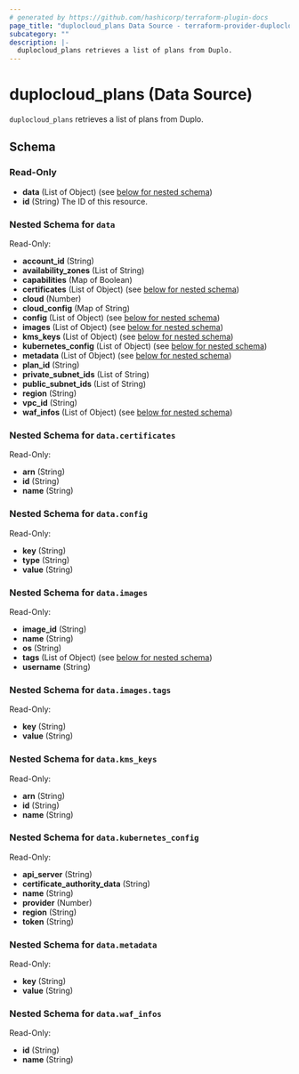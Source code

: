 ```yaml
---
# generated by https://github.com/hashicorp/terraform-plugin-docs
page_title: "duplocloud_plans Data Source - terraform-provider-duplocloud"
subcategory: ""
description: |-
  duplocloud_plans retrieves a list of plans from Duplo.
---
```


# duplocloud_plans (Data Source)

`duplocloud_plans` retrieves a list of plans from Duplo.



<!-- schema generated by tfplugindocs -->
## Schema

### Read-Only

- **data** (List of Object) (see [below for nested schema](#nestedatt--data))
- **id** (String) The ID of this resource.

<a id="nestedatt--data"></a>
### Nested Schema for `data`

Read-Only:

- **account_id** (String)
- **availability_zones** (List of String)
- **capabilities** (Map of Boolean)
- **certificates** (List of Object) (see [below for nested schema](#nestedobjatt--data--certificates))
- **cloud** (Number)
- **cloud_config** (Map of String)
- **config** (List of Object) (see [below for nested schema](#nestedobjatt--data--config))
- **images** (List of Object) (see [below for nested schema](#nestedobjatt--data--images))
- **kms_keys** (List of Object) (see [below for nested schema](#nestedobjatt--data--kms_keys))
- **kubernetes_config** (List of Object) (see [below for nested schema](#nestedobjatt--data--kubernetes_config))
- **metadata** (List of Object) (see [below for nested schema](#nestedobjatt--data--metadata))
- **plan_id** (String)
- **private_subnet_ids** (List of String)
- **public_subnet_ids** (List of String)
- **region** (String)
- **vpc_id** (String)
- **waf_infos** (List of Object) (see [below for nested schema](#nestedobjatt--data--waf_infos))

<a id="nestedobjatt--data--certificates"></a>
### Nested Schema for `data.certificates`

Read-Only:

- **arn** (String)
- **id** (String)
- **name** (String)


<a id="nestedobjatt--data--config"></a>
### Nested Schema for `data.config`

Read-Only:

- **key** (String)
- **type** (String)
- **value** (String)


<a id="nestedobjatt--data--images"></a>
### Nested Schema for `data.images`

Read-Only:

- **image_id** (String)
- **name** (String)
- **os** (String)
- **tags** (List of Object) (see [below for nested schema](#nestedobjatt--data--images--tags))
- **username** (String)

<a id="nestedobjatt--data--images--tags"></a>
### Nested Schema for `data.images.tags`

Read-Only:

- **key** (String)
- **value** (String)



<a id="nestedobjatt--data--kms_keys"></a>
### Nested Schema for `data.kms_keys`

Read-Only:

- **arn** (String)
- **id** (String)
- **name** (String)


<a id="nestedobjatt--data--kubernetes_config"></a>
### Nested Schema for `data.kubernetes_config`

Read-Only:

- **api_server** (String)
- **certificate_authority_data** (String)
- **name** (String)
- **provider** (Number)
- **region** (String)
- **token** (String)


<a id="nestedobjatt--data--metadata"></a>
### Nested Schema for `data.metadata`

Read-Only:

- **key** (String)
- **value** (String)


<a id="nestedobjatt--data--waf_infos"></a>
### Nested Schema for `data.waf_infos`

Read-Only:

- **id** (String)
- **name** (String)


